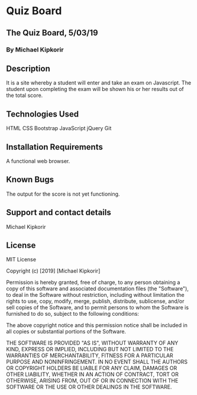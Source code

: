 # Quiz Board
## The Quiz Board, 5/03/19
### By Michael Kipkorir                             
## Description  
It is a site whereby a student will enter and take an exam on Javascript. The student upon completing the exam will be shown his or her results out of the total score.

## Technologies Used
HTML
CSS
Bootstrap
JavaScript
jQuery
Git

## Installation Requirements
A functional web browser.

## Known Bugs
The output for the score is not yet functioning.


## Support and contact details
Michael Kipkorir

## License
MIT License

Copyright (c) [2019] [Michael Kipkorir]

Permission is hereby granted, free of charge, to any person obtaining a copy of this software and associated documentation files (the "Software"), to deal in the Software without restriction, including without limitation the rights to use, copy, modify, merge, publish, distribute, sublicense, and/or sell copies of the Software, and to permit persons to whom the Software is furnished to do so, subject to the following conditions:

The above copyright notice and this permission notice shall be included in all copies or substantial portions of the Software.

THE SOFTWARE IS PROVIDED "AS IS", WITHOUT WARRANTY OF ANY KIND, EXPRESS OR IMPLIED, INCLUDING BUT NOT LIMITED TO THE WARRANTIES OF MERCHANTABILITY, FITNESS FOR A PARTICULAR PURPOSE AND NONINFRINGEMENT. IN NO EVENT SHALL THE AUTHORS OR COPYRIGHT HOLDERS BE LIABLE FOR ANY CLAIM, DAMAGES OR OTHER LIABILITY, WHETHER IN AN ACTION OF CONTRACT, TORT OR OTHERWISE, ARISING FROM, OUT OF OR IN CONNECTION WITH THE SOFTWARE OR THE USE OR OTHER DEALINGS IN THE SOFTWARE.
